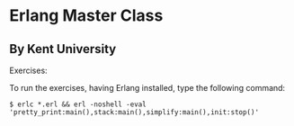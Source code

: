 Erlang Master Class
===================

## By Kent University

Exercises:

To run the exercises, having Erlang installed, type the following command:

```
$ erlc *.erl && erl -noshell -eval 'pretty_print:main(),stack:main(),simplify:main(),init:stop()'
```
